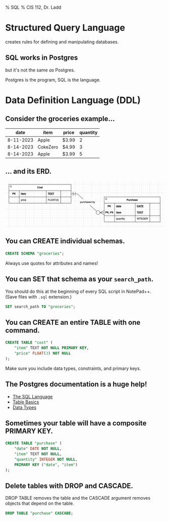 % SQL
% CIS 112, Dr. Ladd

# Structured Query Language

creates rules for defining and manipulating databases.

## SQL works in Postgres

but it's not the same *as* Postgres.

Postgres is the program, SQL is the language.

# Data Definition Language (DDL)

## Consider the groceries example...

date|item|price|quantity
--|---|--|--
8-11-2023|Apple|$3.99|2
8-14-2023|CokeZero|$4.99|3
8-14-2023|Apple|$3.99|5

## ... and its ERD.

![](img/grocery_erd2.png)

## You can CREATE individual schemas.

```sql
CREATE SCHEMA "groceries";
```

Always use quotes for attributes and names!

## You can SET that schema as your `search_path`.

You should do this at the beginning of every SQL script in NotePad++. (Save files with `.sql` extension.)

```sql
SET search_path TO "groceries";
```

## You can CREATE an entire TABLE with one command.

```sql
CREATE TABLE "cost" (
    "item" TEXT NOT NULL PRIMARY KEY,
    "price" FLOAT(3) NOT NULL
);
```

Make sure you include data types, constraints, and primary keys.

## The Postgres documentation is a huge help!

- [The SQL Language](https://www.postgresql.org/docs/14/tutorial.html)
- [Table Basics](https://www.postgresql.org/docs/14/ddl-basics.html)
- [Data Types](https://www.postgresql.org/docs/14/datatype.html)

## Sometimes your table will have a composite PRIMARY KEY.

```sql
CREATE TABLE "purchase" (
    "date" DATE NOT NULL,
    "item" TEXT NOT NULL,
    "quantity" INTEGER NOT NULL,
    PRIMARY KEY ("date", "item")
);
```

## Delete tables with DROP and CASCADE.

DROP TABLE removes the table and the CASCADE argument removes objects that depend on the table.

```sql
DROP TABLE "purchase" CASCADE;
```
